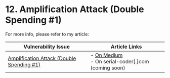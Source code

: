 # 12. Amplification Attack (Double Spending #1)

For more info, please refer to my article:

| Vulnerability Issue | Article Links |
| --- | --- |
| [Amplification Attack (Double Spending #1)]() | - [On Medium](https://medium.com/valixconsulting/solidity-security-by-example-12-amplification-attack-double-spending-1-990b2da52e6c)<br /> - On serial-coder[.]com (coming soon) |
